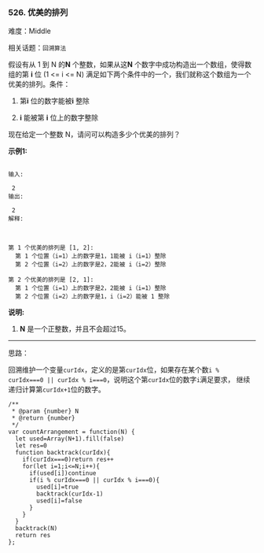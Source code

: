 ### 526. 优美的排列

难度：Middle

相关话题：`回溯算法`

假设有从 1 到 N 的**N** 个整数，如果从这**N** 个数字中成功构造出一个数组，使得数组的第 **i** 位 (1 <= i <= N) 满足如下两个条件中的一个，我们就称这个数组为一个优美的排列。条件：




1. 第**i** 位的数字能被**i** 整除

2. **i**  能被第 **i**  位上的数字整除





现在给定一个整数 N，请问可以构造多少个优美的排列？



**示例1:** 





```

输入:

 2
输出:

 2
解释:

 

第 1 个优美的排列是 [1, 2]:
  第 1 个位置（i=1）上的数字是1，1能被 i（i=1）整除
  第 2 个位置（i=2）上的数字是2，2能被 i（i=2）整除

第 2 个优美的排列是 [2, 1]:
  第 1 个位置（i=1）上的数字是2，2能被 i（i=1）整除
  第 2 个位置（i=2）上的数字是1，i（i=2）能被 1 整除

```


**说明:** 




1. **N**  是一个正整数，并且不会超过15。






-----

思路：

回溯维护一个变量`curIdx`，定义的是第`curIdx`位，如果存在某个数`i % curIdx===0 || curIdx % i===0`，说明这个第`curIdx`位的数字`i`满足要求，
继续递归计算第`curIdx+1`位的数字。


```
/**
 * @param {number} N
 * @return {number}
 */
var countArrangement = function(N) {
  let used=Array(N+1).fill(false)
  let res=0
  function backtrack(curIdx){
    if(curIdx===0)return res++
    for(let i=1;i<=N;i++){
      if(used[i])continue
      if(i % curIdx===0 || curIdx % i===0){
        used[i]=true
        backtrack(curIdx-1)
        used[i]=false
      }
    }
  }
  backtrack(N)
  return res
};



```

